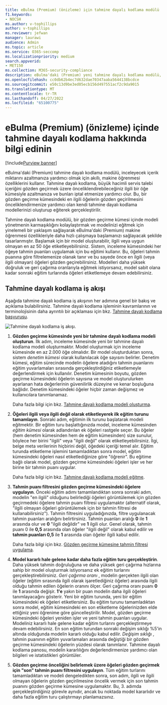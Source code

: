 ```yaml
---
title: eBulma (Premium) (önizleme) için tahmine dayalı kodlama modülü
f1.keywords:
- NOCSH
ms.author: v-tophillips
author: v-tophillips
ms.reviewer: jefwan
manager: laurawi
audience: Admin
ms.topic: article
ms.service: O365-seccomp
ms.localizationpriority: medium
search.appverid:
- MET150
ms.collection: M365-security-compliance
description: eBulma'daki (Premium) yeni tahmine dayalı kodlama modülü, bir inceleme kümesindeki öğeleri analiz etmek için makine öğrenmesini kullanarak olay veya araştırmanızla ilgili öğeleri tahmin eder.
ms.openlocfilehash: cc0db62b4ec7d632dae70347aaba5644138bcdce
ms.sourcegitcommit: e50c13d9be3ed05ecb156d497551acf2c9da9015
ms.translationtype: MT
ms.contentlocale: tr-TR
ms.lasthandoff: 04/27/2022
ms.locfileid: "65100775"
---
```

# <a name="learn-about-predictive-coding-in-ediscovery-premium-preview"></a>eBulma (Premium) (önizleme) içinde tahmine dayalı kodlama hakkında bilgi edinin

[!include[Purview banner](../includes/purview-rebrand-banner.md)]

eBulma'daki (Premium) tahmine dayalı kodlama modülü, inceleyecek içerik miktarını azaltmanıza yardımcı olmak için akıllı, makine öğrenmesi özelliklerini kullanır. Tahmine dayalı kodlama, büyük hacimli servis talebi içeriğini gözden geçirmek üzere önceliklendirebileceğiniz ilgili bir öğe kümesiyle azaltmanıza ve bunları iptal etmenize yardımcı olur. Bu, bir gözden geçirme kümesindeki en ilgili öğelerin gözden geçirilmesini önceliklendirmenize yardımcı olan kendi tahmine dayalı kodlama modellerinizi oluşturup eğiterek gerçekleştirilir.

Tahmine dayalı kodlama modülü, bir gözden geçirme kümesi içinde modeli yönetmenin karmaşıklığını kolaylaştırmak ve modelinizi eğitmek için yinelemeli bir yaklaşım sağlayarak eBulma'daki (Premium) makine öğrenmesi özellikleriyle daha hızlı çalışmaya başlamanızı sağlayacak şekilde tasarlanmıştır. Başlamak için bir model oluşturabilir, ilgili veya uygun olmayan en az 50 öğe etiketleyebilirsiniz. Sistem, inceleme kümesindeki her öğeye tahmin puanları uygulamak için bu eğitimi kullanır. Bu, öğeleri tahmin puanına göre filtrelemenize olanak tanır ve bu sayede önce en ilgili (veya ilgili olmayan) öğeleri gözden geçirebilirsiniz. Modelleri daha yüksek doğruluk ve geri çağırma oranlarıyla eğitmek istiyorsanız, model sabit olana kadar sonraki eğitim turlarında öğeleri etiketlemeye devam edebilirsiniz.  

## <a name="the-predictive-coding-workflow"></a>Tahmine dayalı kodlama iş akışı

Aşağıda tahmine dayalı kodlama iş akışının her adımına genel bir bakış ve açıklama bulabilirsiniz. Tahmine dayalı kodlama işleminin kavramlarının ve terminolojisinin daha ayrıntılı bir açıklaması için bkz. [Tahmine dayalı kodlama başvurusu](predictive-coding-reference.md).

![Tahmine dayalı kodlama iş akışı.](..\media\PredictiveCodingWorkflow.png)

1. **Gözden geçirme kümesinde yeni bir tahmine dayalı kodlama modeli oluşturun**. İlk adım, inceleme kümesinde yeni bir tahmine dayalı kodlama modeli oluşturmaktır. Model oluşturmak için inceleme kümesinde en az 2.000 öğe olmalıdır. Bir model oluşturduktan sonra, sistem *denetim kümesi* olarak kullanılacak öğe sayısını belirler. Denetim kümesi, eğitim sürecinde modelin öğelere atadığını tahmin puanlarını eğitim yuvarlamaları sırasında gerçekleştirdiğiniz etiketlemeyle değerlendirmek için kullanılır. Denetim kümesinin boyutu, gözden geçirme kümesindeki öğelerin sayısına ve model oluşturulurken ayarlanan hata değerlerinin güvenilirlik düzeyine ve kenar boşluğuna bağlıdır. Denetim kümesindeki öğeler hiçbir zaman değişmez ve kullanıcılara tanımlanamaz.

   Daha fazla bilgi için bkz. [Tahmine dayalı kodlama modeli oluşturma](predictive-coding-create-model.md).

2. **Öğeleri ilgili veya ilgili değil olarak etiketleyerek ilk eğitim turunu tamamlayın**. Sonraki adım, eğitimin ilk turunu başlatarak modeli eğitmektir. Bir eğitim turu başlattığınızda model, inceleme kümesinden *eğitim kümesi* olarak adlandırılan ek öğeleri rastgele seçer. Bu öğeler (hem denetim kümesinden hem de eğitim kümesinden) size sunulur, böylece her birini "ilgili" veya "ilgili değil" olarak etiketleyebilirsiniz. İlgi, belge meta verilerinin hiçbirini değil, öğedeki içeriği temel alır. Eğitim turunda etiketleme işlemini tamamladıktan sonra model, eğitim kümesindeki öğeleri nasıl etiketlediğinize göre "öğrenir". Bu eğitime bağlı olarak model, gözden geçirme kümesindeki öğeleri işler ve her birine bir tahmin puanı uygular.

   Daha fazla bilgi için bkz. [Tahmine dayalı kodlama modeli eğitme](predictive-coding-train-model.md).

3. **Tahmin puanı filtresini gözden geçirme kümesindeki öğelere uygulayın**. Önceki eğitim adımı tamamlandıktan sonra sonraki adım, modelin "en ilgili" olduğunu belirlediği öğeleri görüntülemek için gözden geçirmedeki öğelere tahmin puanı filtresi uygulamaktır (alternatif olarak, "ilgili olmayan öğeleri görüntülemek için bir tahmin filtresi de kullanabilirsiniz"). Tahmin filtresini uyguladığınızda, filtre uygulanacak tahmin puanları aralığını belirtirsiniz. Tahmin puanları aralığı **0** ile **1** arasında olur ve **0** "ilgili değildir" ve **1** ilgili olur. Genel olarak, tahmin puanı 0 ile **0,5** arasında olan öğeler "ilgili değil" olarak kabul edilir ve **tahmin puanları 0,5** ile **1** arasında olan öğeler ilgili kabul edilir.

   Daha fazla bilgi için bkz. [Gözden geçirme kümesine tahmin filtresi uygulama](predictive-coding-apply-prediction-filter.md).

4. **Model kararlı hale gelene kadar daha fazla eğitim turu gerçekleştirin**. Daha yüksek tahmin doğruluğuna ve daha yüksek geri çağırma hızlarına sahip bir model oluşturmak istiyorsanız ek eğitim turlarını gerçekleştirebilirsiniz. *Geri çağırma oranı* , modelin gerçekten ilgili olan öğeler (eğitim sırasında ilgili olarak işaretlediğiniz öğeler) arasında ilgili olduğu tahmin edilen öğelerin oranını ölçer. Geri çağırma oranı puanı **0** ile **1** arasında değişir. **1'e** yakın bir puan modelin daha ilgili öğeleri tanımlayacağını gösterir. Yeni bir eğitim turunda, yeni bir eğitim kümesindeki ek öğeleri etiketlersiniz. Bu eğitim turunu tamamladıktan sonra model, eğitim kümesindeki en son etiketleme öğelerinizden elde ettiğiniz yeni öğrenime göre güncelleştirilir. Model, gözden geçirme kümesindeki öğeleri yeniden işler ve yeni tahmin puanları uygular. Modeliniz kararlı hale gelene kadar eğitim turlarını gerçekleştirmeye devam edebilirsiniz. En son eğitim turundan sonraki değişim sıklığı %5'in altında olduğunda modelin kararlı olduğu kabul edilir. *Değişim sıklığı* , tahmin puanının eğitim yuvarlamaları arasında değiştiği bir gözden geçirme kümesindeki öğelerin yüzdesi olarak tanımlanır. Tahmine dayalı kodlama panosu, modelin kararlılığını değerlendirmenize yardımcı olan bilgileri ve istatistikleri görüntüler.

5. **Gözden geçirme önceliğini belirlemek üzere öğeleri gözden geçirmek için "son" tahmin puanı filtresini uygulayın**. Tüm eğitim turlarını tamamladıktan ve modeli dengeledikten sonra, son adım, ilgili ve ilgili olmayan öğelerin gözden geçirilmesine öncelik vermek için son tahmin puanını gözden geçirme kümesine uygulamaktır. Bu, 3. adımda gerçekleştirdiğiniz görevle aynıdır, ancak bu noktada model kararlıdır ve daha fazla eğitim turu çalıştırmayı planlamazsınız.
